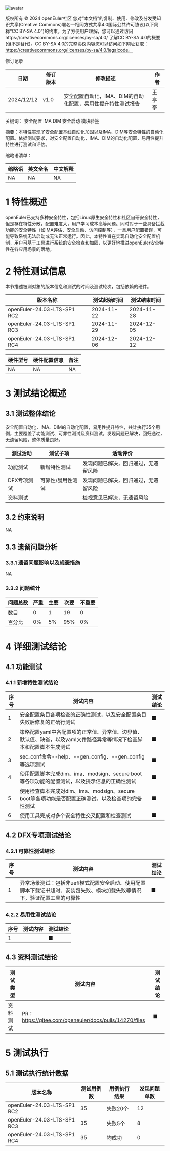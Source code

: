![avatar](../../images/openEuler.png)


版权所有 © 2024  openEuler社区
 您对“本文档”的复制、使用、修改及分发受知识共享(Creative Commons)署名—相同方式共享4.0国际公共许可协议(以下简称“CC BY-SA 4.0”)的约束。为了方便用户理解，您可以通过访问https://creativecommons.org/licenses/by-sa/4.0/ 了解CC BY-SA 4.0的概要 (但不是替代)。CC BY-SA 4.0的完整协议内容您可以访问如下网址获取：https://creativecommons.org/licenses/by-sa/4.0/legalcode。

修订记录

| 日期      | 修订   版本 | 修改描述                | 作者   |
| --------- | ----------- | ----------------------- | ------ |
| 2024/12/12 | v1.0        | 安全配置自动化，IMA、DIM的自动化配置，易用性提升特性测试报告 | 王亭亭 |

关键词： 安全配置 IMA DIM 安全启动 模块验签

摘要：本特性实现了安全配置基线自动化加固以及IMA、DIM等安全特性的自动化配置。依据测试要求，对安全配置自动化，IMA、DIM的自动化配置，易用性提升特性进行测试和评估。


缩略语清单：

| 缩略语 | 英文全名 | 中文解释 |
| ------ | -------- | -------- |
|  NA      |    NA      |    NA      |

# 1     特性概述

openEuler已支持多种安全特性，包括Linux原生安全特性和社区自研安全特性，但是存在特性分散，配置难度大，用户学习成本高等问题。同时对于一些具备拦截功能的安全特性（如IMA评估、安全启动、访问控制等），一旦用户配置错误，可能导致系统无法启动或无法正常运行。因此，本特性旨在实现自动化安全配置机制，用户可基于工具进行系统的安全检查和加固，以更好地推进openEuler安全特性在各应用场景的落地。

# 2     特性测试信息

本节描述被测对象的版本信息和测试的时间及测试轮次，包括依赖的硬件。

| 版本名称                    | 测试起始时间 | 测试结束时间 |
| --------------------------- | ------------ | ------------ |
| openEuler-24.03-LTS-SP1 RC2 | 2024-11-22   | 2024-11-28   |
| openEuler-24.03-LTS-SP1 RC3 | 2024-11-29   | 2024-12-05   |
| openEuler-24.03-LTS-SP1 RC4 | 2024-12-06   | 2024-12-12   |

| 硬件型号 | 硬件配置信息 | 备注 |
| -------- | ------------ | ---- |
|    NA      |   NA           |  NA    |

# 3     测试结论概述

## 3.1   测试整体结论

安全配置自动化，IMA、DIM的自动化配置，易用性提升特性，共计执行35个用例，主要覆盖了功能测试、可靠性测试及资料测试，发现问题已解决，回归通过，无遗留风险，整体质量良好。

| 测试活动 | 测试子项 | 活动评价 |
| ------- | -------- | ------- |
| 功能测试 | 新增特性测试 |   发现问题已解决，回归通过，无遗留风险   |
| DFX专项测试 | 可靠性/易用性测试 | 发现问题已解决，回归通过，无遗留风险 |
| 资料测试 |         |    检视意见已解决，无遗留风险     |

## 3.2   约束说明

NA

## 3.3   遗留问题分析

### 3.3.1 遗留问题影响以及规避措施

NA

### 3.3.2 问题统计

| 问题总数                    | 严重 | 主要       | 次要 | 不重要 |
| -------------- | ----- | ----------- | ------- | ------------ |
| 数目 |      0     | 1    |      19      | 0 |
| 百分比 |    0%  | 5% |    95%       | 0% |

# 4 详细测试结论

## 4.1 功能测试
### 4.1.1 新增特性测试结论
| 序号 | 测试内容 | 测试结论 |
| ------- | ------- | -------- |
|    1     |   安全配置条目各项检查的正确性测试，以及安全配置条目失败后修复的正确行测试      |    ■      |
|    2     |   策略配置yaml中各配置项的正常值、异常值、边界值、默认值、缺省，以及yaml文件路径异常等情况下检查脚本和配置脚本生成测试      |    ■      |
|    3     |   sec_conf命令--help、--gen_config、--gen_config等选项测试 |    ■      |
|    4     |   使用配置脚本完成dim、ima、modsign、secure boot等各项功能的配置测试，以及提示信息的正确性测试      |    ■      |
|    5     |   使用检查脚本完成对dim、ima、modsign、secure boot等各项功能是否配置正确测试，以及检查项的完备性测试      |    ■      |
|    6     |   使用工具完成对多个安全特性交叉配置和检查测试      |    ■      |


## 4.2 DFX专项测试结论

### 4.2.1 可靠性测试结论

| 序号 | 测试内容 | 测试结论 |
| ------- | ------- | -------- |
|    1     |   异常场景测试：包括非uefi模式配置安全启动、使用配置脚本下载证书超时、安装包失败、模块加载失败等情况下，验证配置工具的可靠性      |    ■      |

### 4.2.2 易用性测试结论

| 序号 | 测试内容 | 测试结论 |
| ------- | ------- | -------- |
|    1     |        |    ■      |

## 4.3 资料测试结论
| 测试类型 | 测试内容 | 测试结论 |
| ------- | ------- | -------- |
|    资料测试     |   PR：https://gitee.com/openeuler/docs/pulls/14270/files      |    ■      |


# 5     测试执行

## 5.1   测试执行统计数据

| 版本名称                    | 测试用例数 | 用例执行结果       | 发现问题单数 |
| --------------------------- | ---------- | ------------------ | ------------ |
| openEuler-24.03-LTS-SP1 RC2 |   35        | 失败20个 | 12            |
| openEuler-24.03-LTS-SP1 RC3 |   35        | 失败5个    | 8            |
| openEuler-24.03-LTS-SP1 RC4 |   35        | 均成功    | 0            |
